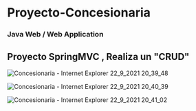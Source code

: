 # Proyecto-Concesionaria
### Java Web / Web Application
## Proyecto SpringMVC , Realiza un "CRUD"


![Concesionaria - Internet Explorer 22_9_2021 20_39_48](https://user-images.githubusercontent.com/88462536/134436173-d3d6416d-8066-4788-86fa-deebfa9fcd67.png)

![Concesionaria - Internet Explorer 22_9_2021 20_40_39](https://user-images.githubusercontent.com/88462536/134436229-b0c4a35a-48af-4ddd-bcb0-7585ec5ffa99.png)

![Concesionaria - Internet Explorer 22_9_2021 20_41_02](https://user-images.githubusercontent.com/88462536/134436257-a44e4d86-d177-43da-839b-b2458782c6c8.png)







